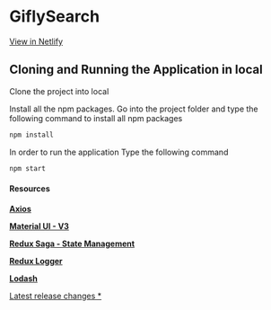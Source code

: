 #  GiflySearch 

[View in Netlify](https://gifly-search.netlify.app/)

## Cloning and Running the Application in local

Clone the project into local

Install all the npm packages. Go into the project folder and type the following command to install all npm packages

```bash
npm install
```

In order to run the application Type the following command

```bash
npm start
```

#### Resources

[**Axios**](https://github.com/axios/axios)

[**Material UI - V3**](https://material-ui.com/)

[**Redux Saga - State Management** ](https://redux-saga.js.org/)

[**Redux Logger**](https://github.com/LogRocket/redux-logger)

[**Lodash**](https://lodash.com/)

[Latest release changes *](https://nodejs.dev/learn/update-all-the-nodejs-dependencies-to-their-latest-version#update-all-packages-to-the-latest-version)



